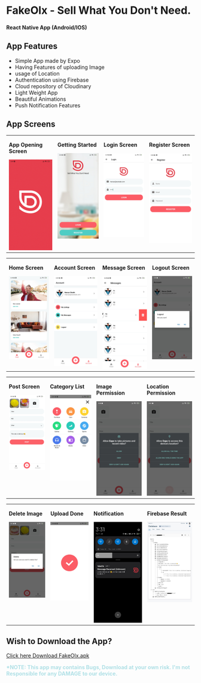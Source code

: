 # FakeOlx - Sell What You Don't Need. 
#### React Native App (Android/IOS)

## App Features
* Simple App made by Expo
* Having Features of uploading Image
* usage of Location
* Authentication using Firebase
* Cloud repository of Cloudinary
* Light Weight App
* Beautiful Animations
* Push Notification Features

## App Screens

<table>
  <tr>
    <td valign="top"><p><b>App Opening Screen</b></p><img src="https://raw.githubusercontent.com/manzars/Fake-Olx/master/Images/splash%20page.jpg" width=100% height=100%></td>
    <td valign="top"><p><b>Getting Started</b></p><img src="https://raw.githubusercontent.com/manzars/Fake-Olx/master/Images/get%20started.jpg" width=100% height=100%></td>
    <td valign="top"><p><b>Login Screen</b></p><img src="https://raw.githubusercontent.com/manzars/Fake-Olx/master/Images/login.jpg" width=100% height=100%></td>
    <td valign="top"><p><b>Register Screen</b></p><img src="https://raw.githubusercontent.com/manzars/Fake-Olx/master/Images/register.jpg" width=100% height=100%></td>
  </tr>
</table>
<table>
  <tr>
    <td valign="top"><p><b>Home Screen</b></p><img src="https://raw.githubusercontent.com/manzars/Fake-Olx/master/Images/home.jpg" width=100% height=100%></td>
    <td valign="top"><p><b>Account Screen</b></p><img src="https://raw.githubusercontent.com/manzars/Fake-Olx/master/Images/account.jpg" width=100% height=100%></td>
    <td valign="top"><p><b>Message Screen</b></p><img src="https://raw.githubusercontent.com/manzars/Fake-Olx/master/Images/message.jpg" width=100% height=100%></td>
    <td valign="top"><p><b>Logout Screen</b></p><img src="https://raw.githubusercontent.com/manzars/Fake-Olx/master/Images/logout.jpg" width=100% height=100%></td>
  </tr>
</table>
<table>
  <tr>
    <td valign="top"><p><b>Post Screen</b></p><img src="https://raw.githubusercontent.com/manzars/Fake-Olx/master/Images/post.jpg" width=100% height=100%></td>
    <td valign="top"><p><b>Category List</b></p><img src="https://raw.githubusercontent.com/manzars/Fake-Olx/master/Images/category%20list.jpg" width=100% height=100%></td>
    <td valign="top"><p><b>Image Permission</b></p><img src="https://raw.githubusercontent.com/manzars/Fake-Olx/master/Images/image%20permission.jpg" width=100% height=100%></td>
    <td valign="top"><p><b>Location Permission</b></p><img src="https://raw.githubusercontent.com/manzars/Fake-Olx/master/Images/location%20permission.jpg" width=100% height=100%></td>
  </tr>
</table>
<table>
  <tr>
    <td valign="top"><p><b>Delete Image</b></p><img src="https://raw.githubusercontent.com/manzars/Fake-Olx/master/Images/delete%20image.jpg" width=100% height=100%></td>
    <td valign="top"><p><b>Upload Done</b></p><img src="https://raw.githubusercontent.com/manzars/Fake-Olx/master/Images/done.jpg" width=100% height=100%></td>
    <td valign="top"><p><b>Notification</b></p><img src="https://raw.githubusercontent.com/manzars/Fake-Olx/master/Images/notification.jpg" width=100% height=100%></td>
    <td valign="top"><p><b>Firebase Result</b></p><img src="https://raw.githubusercontent.com/manzars/Fake-Olx/master/Images/firebase.jpg" width=100% height=100%></td>
  </tr>
</table>

## Wish to Download the App?
[Click here Download FakeOlx.apk](https://drive.google.com/file/d/1YA-ey-IcLhDjoJYMJb_SfwxlWIojO6ic/view?usp=sharing "FakeOlx")
<p style="color:powderblue;"><b>*NOTE: This app may contains Bugs, Download at your own risk. I'm not Responsible for any DAMAGE to our device.</></p>
